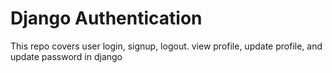 # Django Authentication
This repo covers user login, signup, logout. view profile, update profile, and update password in django
